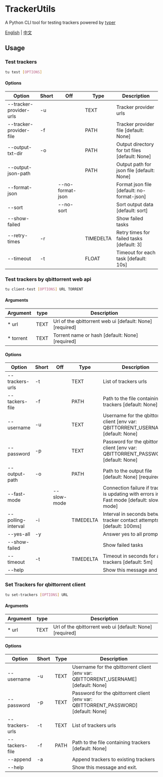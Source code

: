 # TrackerUtils

A Python CLI tool for testing trackers powered by [typer](https://github.com/fastapi/typer)

[English](README.md) | [中文](README_zh-cn.md)

## Usage

### Test trackers
```bash
tu test [OPTIONS]
```                                                                                      

#### Options
| Option                  | Short | Off              | Type      | Description                                    |
| ----------------------- | ----- | ---------------- | --------- | ---------------------------------------------- |
| --tracker-provider-urls | -u    |                  | TEXT      | Tracker provider urls                          |
| --tracker-provider-file | -f    |                  | PATH      | Tracker provider file [default: None]          |
| --output-txt-dir        | -o    |                  | PATH      | Output directory for txt files [default: None] |
| --output-json-path      |       |                  | PATH      | Output path for json file [default: None]      |
| --format-json           |       | --no-format-json |           | Format json file [default: no-format-json]     |
| --sort                  |       | --no-sort        |           | Sort output data [default: sort]               |
| --show-failed           |       |                  |           | Show failed tasks                              |
| --retry-times           | -r    |                  | TIMEDELTA | Retry times for failed tasks [default: 3]      |
| --timeout               | -t    |                  | FLOAT     | Timeout for each task [default: 10s]           |

### Test trackers by qbittorrent web api
```bash
tu client-test [OPTIONS] URL TORRENT
```

#### Arguments
| Argument  | type | Description                                              |
| --------- | ---- | -------------------------------------------------------- |
| * url     | TEXT | Url of the qbittorrent web ui [default: None] [required] |
| * torrent | TEXT | Torrent name or hash [default: None] [required]          |

#### Options
| Option             | Short | Off         | Type      | Description                                                                             |
| ------------------ | ----- | ----------- | --------- | --------------------------------------------------------------------------------------- |
| --trackers-urls    | -t    |             | TEXT      | List of trackers urls                                                                   |
| --tackers-file     | -f    |             | PATH      | Path to the file containing trackers [default: None]                                    |
| --username         | -u    |             | TEXT      | Username for the qbittorrent client [env var: QBITTORRENT_USERNAME] [default: None]     |
| --password         | -p    |             | TEXT      | Password for the qbittorrent client [env var: QBITTORRENT_PASSWORD] [default: None]     |
| --output-path      | -o    |             | PATH      | Path to the output file [default: None] [required]                                      |
| --fast-mode        |       | --slow-mode |           | Connection failure if tracker is updating with errors in Fast mode [default: slow-mode] |
| --polling-interval | -i    |             | TIMEDELTA | Interval in seconds between tracker contact attempts [default: 100ms]                   |
| --yes-all          | -y    |             |           | Answer yes to all prompts                                                               |
| --show-failed      |       |             |           | Show failed tasks                                                                       |
| --timeout          | -t    |             | TIMEDELTA | Timeout in seconds for all trackers [default: 5m]                                       |
| --help             |       |             |           | Show this message and exit.                                                             |

### Set Trackers for qbittorrent client
```bash
tu set-trackers [OPTIONS] URL
```

#### Arguments
| Argument | type | Description                                              |
| -------- | ---- | -------------------------------------------------------- |
| * url    | TEXT | Url of the qbittorrent web ui [default: None] [required] |

#### Options
| Option          | Short | Type | Description                                                                         |
| --------------- | ----- | ---- | ----------------------------------------------------------------------------------- |
| --username      | -u    | TEXT | Username for the qbittorrent client [env var: QBITTORRENT_USERNAME] [default: None] |
| --password      | -p    | TEXT | Password for the qbittorrent client [env var: QBITTORRENT_PASSWORD] [default: None] |
| --trackers-urls | -t    | TEXT | List of trackers urls                                                               |
| --tackers-file  | -f    | PATH | Path to the file containing trackers [default: None]                                |
| --append        | -a    |      | Append trackers to existing trackers                                                |
| --help          |       |      | Show this message and exit.                                                         |
